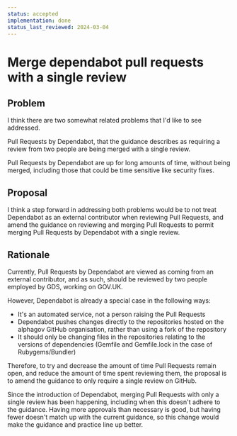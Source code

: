 ```yaml
---
status: accepted
implementation: done
status_last_reviewed: 2024-03-04
---
```


# Merge dependabot pull requests with a single review

## Problem

I think there are two somewhat related problems that I'd like to see
addressed.

Pull Requests by Dependabot, that the guidance describes as requiring
a review from two people are being merged with a single review.

Pull Requests by Dependabot are up for long amounts of time, without
being merged, including those that could be time sensitive like
security fixes.

## Proposal

I think a step forward in addressing both problems would be to not
treat Dependabot as an external contributor when reviewing Pull
Requests, and amend the guidance on reviewing and merging Pull
Requests to permit merging Pull Requests by Dependabot with a single
review.

## Rationale

Currently, Pull Requests by Dependabot are viewed as coming from an
external contributor, and as such, should be reviewed by two people
employed by GDS, working on GOV.UK.

However, Dependabot is already a special case in the following ways:

 - It's an automated service, not a person raising the Pull Requests
 - Dependabot pushes changes directly to the repositories hosted on
   the alphagov GitHub organisation, rather than using a fork of the
   repository
 - It should only be changing files in the repositories relating to
   the versions of dependencies (Gemfile and Gemfile.lock in the case
   of Rubygems/Bundler)

Therefore, to try and decrease the amount of time Pull Requests remain
open, and reduce the amount of time spent reviewing them, the proposal
is to amend the guidance to only require a single review on GitHub.

Since the introduction of Dependabot, merging Pull Requests with only
a single review has been happening, including when this doesn't adhere
to the guidance. Having more approvals than necessary is good, but
having fewer doesn't match up with the current guidance, so this
change would make the guidance and practice line up better.

